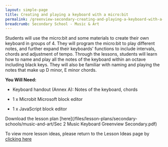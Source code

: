 ```yaml
---
layout: simple-page
title: Creating and playing a keyboard with a micro:bit
permalink: /greenview-secondary-creating-and-playing-a-keyboard-with-a-microbit/
breadcrumb: Secondary School - Music & Art
---
```


Students will use the micro:bit and some materials to create their own keyboard in groups of 4. They will program the micro:bit to play different notes, and further expand their keyboards' functions to include intervals, chords and adjustment of tempo. Through the lessons, students will learn how to name and play all the notes of the keyboard within an octave including black keys. They will also be familiar with naming and playing the notes that make up D minor, E minor chords. 

**You Will Need:**

* Keyboard handout (Annex A): Notes of the keyboard, chords 

* 1 x Microbit Microsoft block editor

* 1 x JavaScript block editor


Download the lesson plan [here](/files/lesson-plans/secondary-schools/music-and-art/Sec 2 Music  Keyboard Greenview Secondary.pdf)

To view more lesson ideas, please return to the Lesson Ideas page by [clicking here](/in-schools/digital-maker/lesson-ideas-secondary/)
